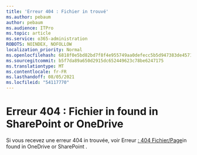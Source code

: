 ```yaml
---
title: 'Erreur 404 : Fichier in trouvé'
ms.author: pebaum
author: pebaum
ms.audience: ITPro
ms.topic: article
ms.service: o365-administration
ROBOTS: NOINDEX, NOFOLLOW
localization_priority: Normal
ms.openlocfilehash: 6818f0e5bd82bd7f8f4e955749aa0defecc5b5d947383de4571c23a4bd316497
ms.sourcegitcommit: b5f7da89a650d2915dc652449623c78be6247175
ms.translationtype: MT
ms.contentlocale: fr-FR
ms.lasthandoff: 08/05/2021
ms.locfileid: "54117770"
---
```

# <a name="error-404-file-not-found-in-sharepoint-or-onedrive"></a>Erreur 404 : Fichier in found in SharePoint or OneDrive

Si vous recevez une erreur 404 in trouvée, voir Erreur [: 404 Fichier/Page](/sharepoint/troubleshoot/administration/error-404-onedrive-sharepoint)in found in OneDrive or SharePoint .